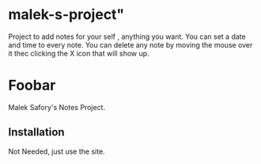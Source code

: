 # malek-s-project" 

Project to add notes for your self , anything you want.
You can set a date and time to every note.
You can delete any note by moving the mouse over it thec clicking the X icon that will show up. 
# Foobar
Malek Safory's Notes Project.

## Installation

Not Needed, just use the site.
